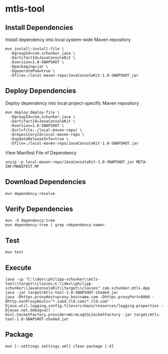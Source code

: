 # mtls-tool

## Install Dependencies

Install dependency into local system-wide Maven repository
```
mvn install:install-file \
  -DgroupId=com.schunker.java \
  -DartifactId=JavaConsoleKit \
  -Dversion=1.0-SNAPSHOT \
  -Dpackaging=jar \
  -DgeneratePom=true \
  -Dfile=./local-maven-repo/JavaConsoleKit-1.0-SNAPSHOT.jar
```

## Deploy Dependencies

Deploy dependency into local project-specific Maven repository
```
mvn deploy:deploy-file \
  -DgroupId=com.schunker.java \
  -DartifactId=JavaConsoleKit \
  -Dversion=1.0-SNAPSHOT \
  -Durl=file:./local-maven-repo/ \
  -DrepositoryId=local-maven-repo \
  -DupdateReleaseInfo=true \
  -Dfile=./local-maven-repo/JavaConsoleKit-1.0-SNAPSHOT.jar
```

View Manifest File of Dependency
```
unzip -p local-maven-repo/JavaConsoleKit-1.0-SNAPSHOT.jar META-INF/MANIFEST.MF
```

## Download Dependencies
```
mvn dependency:resolve
```

## Verify Dependencies
```
mvn -X dependency:tree
mvn dependency:tree | grep <dependency-name>
```

## Test
```
mvn test
```

## Execute
```
java -cp "C:\\dev\\philipp-schunker\\mtls-tool\\target\\classes;C:\\dev\\philipp-schunker\\JavaConsoleKit\\target\\classes" com.schunker.mtls.App
java -jar target/mtls-tool-1.0-SNAPSHOT-shaded.jar
java -Dhttps.proxyHost=proxy.hostname.com -Dhttps.proxyPort=8080 -Dhttp.nonProxyHosts="*.subd.tld.com|*.tld.com" -Djava.util.logging.config.file=src/main/resources/logging.properties -Djavax.net.debug=all -Dssl.SocketFactory.provider=WireLogSSLSocketFactory -jar target/mtls-tool-1.0-SNAPSHOT-shaded.jar
```

## Package
```
mvn [--settings settings.xml] clean package [-X]
```
